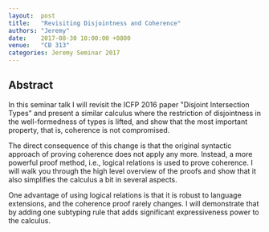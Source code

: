 ```yaml
--- 
layout:  post 
title:   "Revisiting Disjointness and Coherence"
authors: "Jeremy"
date:    2017-08-30 10:00:00 +0800
venue:   "CB 313"
categories: Jeremy Seminar 2017
--- 
```

## Abstract

In this seminar talk I will revisit the ICFP 2016 paper "Disjoint
Intersection
Types" and present a similar calculus where the restriction of disjointness
in
the well-formedness of types is lifted, and show that the most important
property, that is, coherence is not compromised.

The direct consequence of this change is that the original syntactic
approach of
proving coherence does not apply any more. Instead, a more powerful proof
method, i.e., logical relations is used to prove coherence. I will walk you
through the high level overview of the proofs and show that it also
simplifies
the calculus a bit in several aspects.

One advantage of using logical relations is that it is robust to language
extensions, and the coherence proof rarely changes. I will demonstrate that
by
adding one subtyping rule that adds significant expressiveness power to the
calculus.


